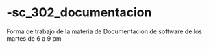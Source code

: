 # -sc_302_documentacion
Forma de trabajo de la materia de Documentación de software de los martes de 6 a 9 pm 
